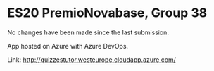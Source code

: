 # ES20 PremioNovabase, Group 38

No changes have been made since the last submission.

App hosted on Azure with Azure DevOps.

Link: http://quizzestutor.westeurope.cloudapp.azure.com/ 

